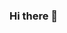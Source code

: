### Hi there 👋

<!--
**abhinavsinghring/abhinavsinghring** is a ✨ _special_ ✨ repository because its `README.md` (this file) appears on your GitHub profile.

Here are some ideas to get you started:

- 🔭 I’m currently working on AURA
- 🌱 I’m currently learning App/Web Development
- 👯 I’m looking to collaborate in Design & Development
- 🤔 I’m looking for help with Database 
- 💬 Ask me about Anime
- 📫 How to reach me: abhinavsinghring@gmail.com
-->
